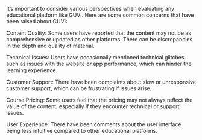It’s important to consider various perspectives when evaluating any educational platform like GUVI. Here are some common concerns that have been raised about GUVI:

Content Quality: Some users have reported that the content may not be as comprehensive or updated as other platforms. There can be discrepancies in the depth and quality of material.

Technical Issues: Users have occasionally mentioned technical glitches, such as issues with the website or app performance, which can hinder the learning experience.

Customer Support: There have been complaints about slow or unresponsive customer support, which can be frustrating if issues arise.

Course Pricing: Some users feel that the pricing may not always reflect the value of the content, especially if they encounter technical or support issues.

User Experience: There have been comments about the user interface being less intuitive compared to other educational platforms.

